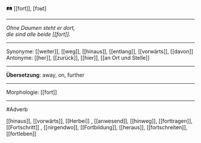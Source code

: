 🛤️ [[fort]], [fɔʁt]

---
*Ohne Daumen steht er dort,*  
*die sind alle beide [[fort]].*

---
Synonyme: [[weiter]], [[weg]], [[hinaus]], [[entlang]], [[vorwärts]], [[davon]]
Antonyme: [[her]], [[zurück]], [[hier]], [[an Ort und Stelle]]

---
**Übersetzung**:
away, on, further

---
Morphologie:
[[fort]]

---
#Adverb

[[hinaus]], [[vorwärts]], [[Herbei]]
, [[anwesend]], [[hinweg]], [[forttragen]], [[Fortschritt]]
, [[nirgendwo]], [[Fortbildung]], [[heraus]], [[fortschreiten]], [[fortleben]]